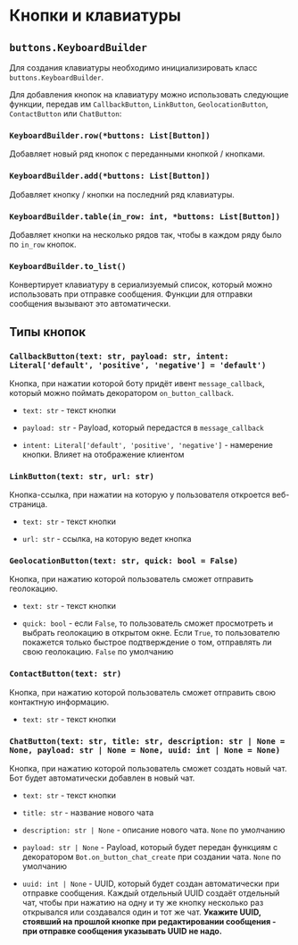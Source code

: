 # Кнопки и клавиатуры

## `buttons.KeyboardBuilder`

Для создания клавиатуры необходимо инициализировать класс `buttons.KeyboardBuilder`.

Для добавления кнопок на клавиатуру можно использовать следующие функции, передав им `CallbackButton`, `LinkButton`, `GeolocationButton`, `ContactButton` или `ChatButton`:

### `KeyboardBuilder.row(*buttons: List[Button])`

Добавляет новый ряд кнопок с переданными кнопкой / кнопками.

### `KeyboardBuilder.add(*buttons: List[Button])`

Добавляет кнопку / кнопки на последний ряд клавиатуры.

### `KeyboardBuilder.table(in_row: int, *buttons: List[Button])`

Добавляет кнопки на несколько рядов так, чтобы в каждом ряду было по `in_row` кнопок.

### `KeyboardBuilder.to_list()`

Конвертирует клавиатуру в сериализуемый список, который можно использовать при отправке сообщения. Функции для отправки сообщения вызывают это автоматически.

## Типы кнопок

### `CallbackButton(text: str, payload: str, intent: Literal['default', 'positive', 'negative'] = 'default')`

Кнопка, при нажатии которой боту придёт ивент `message_callback`, который можно поймать декоратором `on_button_callback`.

- `text: str` - текст кнопки

- `payload: str` - Payload, который передастся в `message_callback`

- `intent: Literal['default', 'positive', 'negative']` - намерение кнопки. Влияет на отображение клиентом

### `LinkButton(text: str, url: str)`

Кнопка-ссылка, при нажатии на которую у пользователя откроется веб-страница.

- `text: str` - текст кнопки

- `url: str` - ссылка, на которую ведет кнопка

### `GeolocationButton(text: str, quick: bool = False)`

Кнопка, при нажатию которой пользователь сможет отправить геолокацию.

- `text: str` - текст кнопки

- `quick: bool` - если `False`, то пользователь сможет просмотреть и выбрать геолокацию в открытом окне. Если `True`, то пользователю покажется только быстрое подтверждение о том, отправлять ли свою геолокацию. `False` по умолчанию

### `ContactButton(text: str)`

Кнопка, при нажатию которой пользователь сможет отправить свою контактную информацию.

- `text: str` - текст кнопки

### `ChatButton(text: str, title: str, description: str | None = None, payload: str | None = None, uuid: int | None = None)`

Кнопка, при нажатию которой пользователь сможет создать новый чат. Бот будет автоматически добавлен в новый чат.

- `text: str` - текст кнопки

- `title: str` - название нового чата

- `description: str | None` - описание нового чата. `None` по умолчанию

- `payload: str | None` - Payload, который будет передан функциям с декоратором `Bot.on_button_chat_create` при создании чата. `None` по умолчанию

- `uuid: int | None` - UUID, который будет создан автоматически при отправке сообщения. Каждый отдельный UUID создаёт отдельный чат, чтобы при нажатию на одну и ту же кнопку несколько раз открывался или создавался один и тот же чат. **Укажите UUID, стоявший на прошлой кнопке при редактировании сообщения - при отправке сообщения указывать UUID не надо.**
